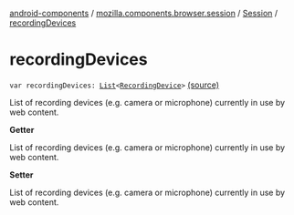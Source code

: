 [android-components](../../index.md) / [mozilla.components.browser.session](../index.md) / [Session](index.md) / [recordingDevices](./recording-devices.md)

# recordingDevices

`var recordingDevices: `[`List`](https://kotlinlang.org/api/latest/jvm/stdlib/kotlin.collections/-list/index.html)`<`[`RecordingDevice`](../../mozilla.components.concept.engine.media/-recording-device/index.md)`>` [(source)](https://github.com/mozilla-mobile/android-components/blob/master/components/browser/session/src/main/java/mozilla/components/browser/session/Session.kt#L506)

List of recording devices (e.g. camera or microphone) currently in use by web content.

**Getter**

List of recording devices (e.g. camera or microphone) currently in use by web content.

**Setter**

List of recording devices (e.g. camera or microphone) currently in use by web content.

